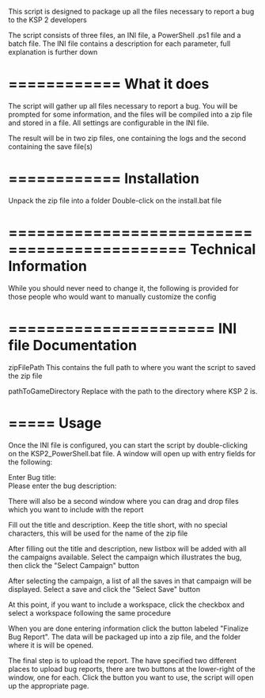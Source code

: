 This script is designed to package up all the files necessary to report
a bug to the KSP 2 developers

The script consists of three files, an INI file, a PowerShell .ps1 file and a batch file.  The 
INI file contains a description for each parameter, full explanation is further down

============
What it does
============
The script will gather up all files necessary to report a bug.  You will be prompted
for some information, and the files will be compiled into a zip file and stored
in a file.  All settings are configurable in the INI file.

The result will be in two zip files, one containing the logs and the second containing the save 
file(s)

============
Installation
============

Unpack the zip file into a folder
Double-click on the install.bat file


=============================================
Technical Information
=============================================

While you should never need to change it, the following is provided for those people who would 
want to manually customize the config

======================
INI file Documentation
======================
                                                        
zipFilePath                 This contains the full path to where you want the script to saved   
                            the zip file

pathToGameDirectory         Replace with the path to the directory where KSP 2 is.




=====
Usage
=====
Once the INI file is configured, you can start the script by double-clicking on 
the KSP2_PowerShell.bat file.  A window will open up with entry fields for the following:


Enter Bug title:        
Please enter the bug description:

There will also be a second window where you can drag and drop files which you want to include with the report


Fill out the title and description.  Keep the title short, with no special characters, this will be used for the name of the zip file

After filling out the title and description, new listbox will be added with all the campaigns available.  Select the campaign which illustrates the bug, then click the "Select Campaign" button

After selecting the campaign, a list of all the saves in that campaign will be displayed.  Select a save and click the "Select Save" button

At this point, if you want to include  a workspace, click the checkbox and select a workspace following the same procedure



When you are done entering information click the button labeled "Finalize Bug Report".  The data will be packaged up into a zip file, and the folder where it is will be opened.  

The final step is to upload the report.  The have specified two different places to upload bug reports, there are two buttons at the lower-right of the window, one for each.  Click the button you want to use, the script will open up the appropriate page. 

